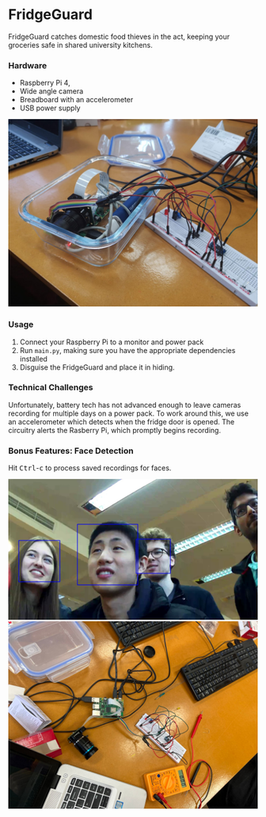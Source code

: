 # FridgeGuard

FridgeGuard catches domestic food thieves in the act, keeping your groceries safe in shared university kitchens.


### Hardware

- Raspberry Pi 4, 
- Wide angle camera 
- Breadboard with an accelerometer
- USB power supply

![](img/assembly.jpg)

### Usage

1. Connect your Raspberry Pi to a monitor and power pack
2. Run `main.py`, making sure you have the appropriate dependencies installed
3. Disguise the FridgeGuard and place it in hiding. 

### Technical Challenges

Unfortunately, battery tech has not advanced enough to leave cameras recording for multiple days on a power pack.
To work around this, we use an accelerometer which detects when the fridge door is opened.
The circuitry alerts the Rasberry Pi, which promptly begins recording.

### Bonus Features: Face Detection

Hit <kbd>Ctrl</kbd>-<kbd>c</kbd> to process saved recordings for faces.

![](img/faces.jpg)
![](img/exploded.jpg)
